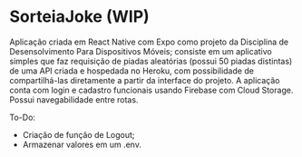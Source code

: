 # SorteiaJoke (WIP)

Aplicação criada em React Native com Expo como projeto da Disciplina de Desensolvimento Para Dispositivos Móveis; consiste em um aplicativo simples que faz requisição de piadas aleatórias (possui 50 piadas distintas) de uma API criada e hospedada no Heroku, com possibilidade de compartilhá-las diretamente a partir da interface do projeto. A aplicação conta com login e cadastro funcionais usando Firebase com Cloud Storage. Possui navegabilidade entre rotas.

To-Do:
- Criação de função de Logout;
- Armazenar valores em um .env.
